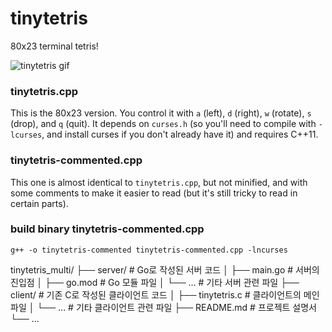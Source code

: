 # tinytetris

80x23 terminal tetris!

![tinytetris gif](animation.gif)

### tinytetris.cpp

This is the 80x23 version. You control it with `a` (left), `d` (right), `w` (rotate),
`s` (drop), and `q` (quit). It depends on `curses.h` (so you'll need to compile with
`-lcurses`, and install curses if you don't already have it) and requires C++11.

### tinytetris-commented.cpp

This one is almost identical to `tinytetris.cpp`, but not minified, and with some
comments to make it easier to read (but it's still tricky to read in certain parts).

### build binary tinytetris-commented.cpp

`g++ -o tinytetris-commented tinytetris-commented.cpp -lncurses`

tinytetris_multi/
├── server/ # Go로 작성된 서버 코드
│ ├── main.go # 서버의 진입점
│ ├── go.mod # Go 모듈 파일
│ └── ... # 기타 서버 관련 파일
├── client/ # 기존 C로 작성된 클라이언트 코드
│ ├── tinytetris.c # 클라이언트의 메인 파일
│ └── ... # 기타 클라이언트 관련 파일
├── README.md # 프로젝트 설명서
└── ...
